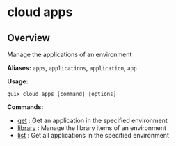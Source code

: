 # cloud apps

## Overview

Manage the applications of an environment

**Aliases:** `apps`, `applications`, `application`, `app`

**Usage:**

```
quix cloud apps [command] [options]
```

**Commands:**

- [get](get.md) : Get an application in the specified environment
- [library](library/index.md) : Manage the library items of an environment
- [list](list.md) : Get all applications in the specified environment

